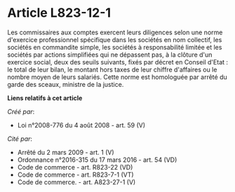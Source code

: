 # Article L823-12-1

Les commissaires aux comptes exercent leurs diligences selon une norme d'exercice professionnel spécifique dans les sociétés
en nom collectif, les sociétés en commandite simple, les sociétés à responsabilité limitée et les sociétés par actions
simplifiées qui ne dépassent pas, à la clôture d'un exercice social, deux des seuils suivants, fixés par décret en Conseil
d'Etat : le total de leur bilan, le montant hors taxes de leur chiffre d'affaires ou le nombre moyen de leurs salariés. Cette
norme est homologuée par arrêté du garde des sceaux, ministre de la justice.

**Liens relatifs à cet article**

_Créé par_:

  - Loi n°2008-776 du 4 août 2008 - art. 59 (V)

_Cité par_:

  - Arrêté du 2 mars 2009 - art. 1 (V)
  - Ordonnance n°2016-315 du 17 mars 2016 - art. 54 (VD)
  - Code de commerce - art. R823-22 (VD)
  - Code de commerce - art. R823-7-1 (VT)
  - Code de commerce. - art. A823-27-1 (V)
